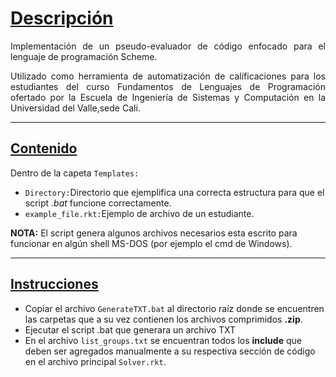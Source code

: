 <div align="justify">

<h1><u> Descripción</u></h1>
Implementación de un pseudo-evaluador de código enfocado para el lenguaje de programación Scheme. 


Utilizado como herramienta de automatización de calificaciones para los estudiantes del curso Fundamentos de Lenguajes de Programación ofertado por la Escuela de Ingeniería de Sistemas y Computación en la Universidad del Valle,sede Cali.


</div>

---
<h2><u> Contenido</u></h2>

Dentro de la capeta `Templates:`

- `Directory:`Directorio que ejemplifica una correcta estructura para que el script *.bat* funcione correctamente.
- `example_file.rkt:`Ejemplo de archivo de un estudiante.


**NOTA:** El script genera algunos archivos necesarios esta escrito para funcionar en algún shell MS-DOS (por ejemplo el cmd de Windows).

---
<h2><u> Instrucciones</u></h2>

* Copiar el archivo `GenerateTXT.bat` al directorio raíz donde se encuentren las carpetas que a su vez contienen los archivos comprimidos **.zip**.
* Ejecutar el script .bat que generara un archivo TXT
* En el archivo `list_groups.txt` se encuentran todos los **include** que deben ser agregados manualmente a su respectiva sección de código en el archivo principal `Solver.rkt`.



